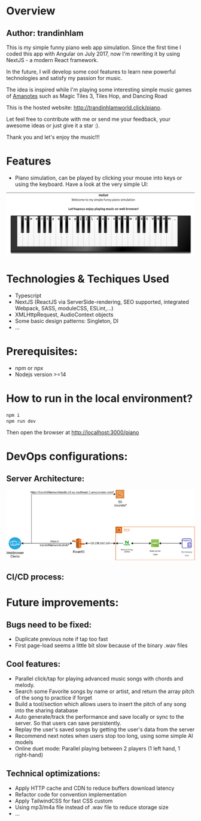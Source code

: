 # Overview

## Author: trandinhlam

This is my simple funny piano web app simulation. Since the first time I coded this app with Angular on July 2017, 
now I'm rewriting it by using NextJS - a modern React framework.

In the future, I will develop some cool features to learn new powerful technologies and satisfy my passion for music.

The idea is inspired while I'm playing some interesting simple music games of [Amanotes](https://www.amanotes.com/products) such as Magic Tiles 3, Tiles Hop, and Dancing Road

This is the hosted website: http://trandinhlamworld.click/piano.

Let feel free to contribute with me or send me your feedback, your awesome ideas or just give it a star :).

Thank you and let's enjoy the music!!!


# Features
+ Piano simulation, can be played by clicking your mouse into keys or using the keyboard.
Have a look at the very simple UI:

![](./UI.png)

# Technologies & Techiques Used
+ Typescript
+ NextJS (ReactJS via ServerSide-rendering, SEO supported, integrated Webpack, SASS, moduleCSS, ESLint,...)
+ XMLHttpRequest, AudioContext objects
+ Some basic design patterns: Singleton, DI
+ ...


# Prerequisites:
+ npm or npx
+ Nodejs version >=14


# How to run in the local environment?

    npm i
    npm run dev

Then open the browser at [http://localhost:3000/piano](http://localhost:3000/piano)

# DevOps configurations:

## Server Architecture:

![](./ServerArchitecture.png)

## CI/CD process:

# Future improvements: 

## Bugs need to be fixed:
  + Duplicate previous note if tap too fast
  + First page-load seems a little bit slow because of the binary .wav files

## Cool features:
  + Parallel click/tap for playing advanced music songs with chords and melody.
  + Search some Favorite songs by name or artist, and return the array pitch of the song to practice if forget
  + Build a tool/section which allows users to insert the pitch of any song into the sharing database
  + Auto generate/track the performance and save locally or sync to the server. So that users can save persistently.
  + Replay the user's saved songs by getting the user's data from the server
  + Recommend next notes when users stop too long, using some simple AI models
  + Online duet mode: Parallel playing between 2 players (1 left hand, 1 right-hand)

## Technical optimizations:
  + Apply HTTP cache and CDN to reduce buffers download latency
  + Refactor code for convention implementation
  + Apply TailwindCSS for fast CSS custom
  + Using mp3/m4a file instead of .wav file to reduce storage size
  + ...